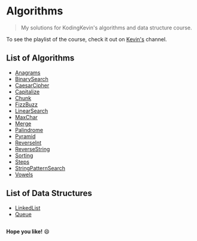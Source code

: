 # Algorithms
>My solutions for KodingKevin's algorithms and data structure course.    

To see the playlist of the course, check it out on [Kevin's](https://www.youtube.com/playlist?list=PLn2ipk-jqgZiAHiA70hOxAj8RMUeqYNK3) channel.

## List of Algorithms
- [Anagrams](https://github.com/lutilipe/Algorithms/blob/master/anagrams/index.js)
- [BinarySearch](https://github.com/lutilipe/Algorithms/blob/master/binarySearch/index.js)
- [CaesarCipher](https://github.com/lutilipe/Algorithms/blob/master/caesarCipher/index.js)
- [Capitalize](https://github.com/lutilipe/Algorithms/blob/master/capitalize/index.js)
- [Chunk](https://github.com/lutilipe/Algorithms/blob/master/chunk/index.js)
- [FizzBuzz](https://github.com/lutilipe/Algorithms/blob/master/fizzbuzz/index.js)
- [LinearSearch](https://github.com/lutilipe/Algorithms/blob/master/linearSearch/index.js)
- [MaxChar](https://github.com/lutilipe/Algorithms/blob/master/maxChar/index.js)
- [Merge](https://github.com/lutilipe/Algorithms/blob/master/merge/index.js)
- [Palindrome](https://github.com/lutilipe/Algorithms/blob/master/palindrome/index.js)
- [Pyramid](https://github.com/lutilipe/Algorithms/blob/master/pyramid/index.js)
- [ReverseInt](https://github.com/lutilipe/Algorithms/blob/master/reverseInt/index.js)
- [ReverseString](https://github.com/lutilipe/Algorithms/blob/master/reverseString/index.js)
- [Sorting](https://github.com/lutilipe/Algorithms/blob/master/sorting/index.js)
- [Steps](https://github.com/lutilipe/Algorithms/blob/master/steps/index.js)
- [StringPatternSearch](https://github.com/lutilipe/Algorithms/blob/master/stringPatternSearch/index.js)
- [Vowels](https://github.com/lutilipe/Algorithms/blob/master/vowels/index.js)

## List of Data Structures
- [LinkedList](https://github.com/lutilipe/Algorithms/blob/master/linked-list/index.js)
- [Queue](https://github.com/lutilipe/Algorithms/blob/master/queue/index.js)
##  
**Hope you like!** :smile:
